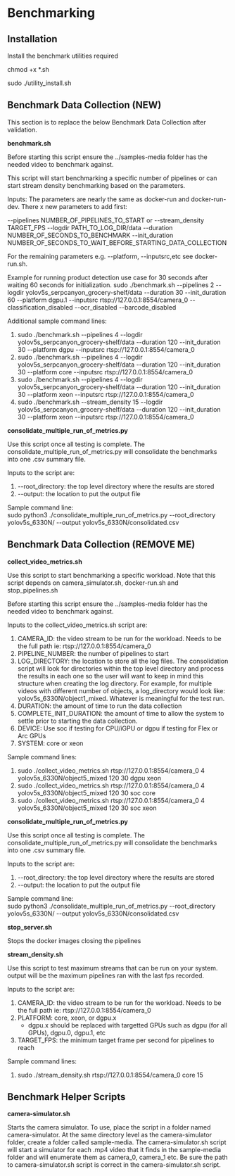 # Benchmarking

## Installation
Install the benchmark utilities required  

chmod +x *.sh

sudo ./utility_install.sh  


## Benchmark Data Collection (NEW)
This section is to replace the below Benchmark Data Collection after validation.

**benchmark.sh**

Before starting this script ensure the ../samples-media folder has the needed video to benchmark against. 

This script will start benchmarking a specific number of pipelines or can start stream density benchmarking based on the parameters. 

Inputs: The parameters are nearly the same as docker-run and docker-run-dev. There x new parameters to add first:

--pipelines NUMBER_OF_PIPELINES_TO_START or  --stream_density TARGET_FPS
--logdir PATH_TO_LOG_DIR/data 
--duration NUMBER_OF_SECONDS_TO_BENCHMARK
--init_duration NUMBER_OF_SECONDS_TO_WAIT_BEFORE_STARTING_DATA_COLLECTION 

For the remaining parameters e.g. --platform, --inputsrc,etc see docker-run.sh.

Example for running product detection use case for 30 seconds after waiting 60 seconds for initialization.
sudo ./benchmark.sh --pipelines 2 --logdir yolov5s_serpcanyon_grocery-shelf/data --duration 30 --init_duration 60 --platform dgpu.1 --inputsrc rtsp://127.0.0.1:8554/camera_0 --classification_disabled --ocr_disabled --barcode_disabled

Additional sample command lines:  

1. sudo ./benchmark.sh --pipelines 4 --logdir yolov5s_serpcanyon_grocery-shelf/data --duration 120 --init_duration 30 --platform dgpu --inputsrc rtsp://127.0.0.1:8554/camera_0
2. sudo ./benchmark.sh --pipelines 4 --logdir yolov5s_serpcanyon_grocery-shelf/data --duration 120 --init_duration 30 --platform core --inputsrc rtsp://127.0.0.1:8554/camera_0
3. sudo ./benchmark.sh --pipelines 4 --logdir yolov5s_serpcanyon_grocery-shelf/data --duration 120 --init_duration 30 --platform xeon --inputsrc rtsp://127.0.0.1:8554/camera_0
4. sudo ./benchmark.sh --stream_density 15 --logdir yolov5s_serpcanyon_grocery-shelf/data --duration 120 --init_duration 30 --platform xeon --inputsrc rtsp://127.0.0.1:8554/camera_0

**consolidate_multiple_run_of_metrics.py**

Use this script once all testing is complete. The consolidate_multiple_run_of_metrics.py will  consolidate the benchmarks into one .csv summary file.  

Inputs to the script are:  

1. --root_directory: the top level directory where the results are stored  
2. --output: the location to put the output file  

Sample command line:  
sudo python3 ./consolidate_multiple_run_of_metrics.py --root_directory yolov5s_6330N/ --output yolov5s_6330N/consolidated.csv  


## Benchmark Data Collection (REMOVE ME)

**collect_video_metrics.sh**

Use this script to start benchmarking a specific workload. Note that this script depends on camera_simulator.sh, docker-run.sh and stop_pipelines.sh  

Before starting this script ensure the ../samples-media folder has the needed video to benchmark against. 


Inputs to the collect_video_metrics.sh script are:  

1. CAMERA_ID: the video stream to be run for the workload. Needs to be the full path ie: rtsp://127.0.0.1:8554/camera_0  
2. PIPELINE_NUMBER: the number of pipelines to start  
3. LOG_DIRECTORY: the location to store all the log files. The consolidation script will look for directories within the top level directory and process the results in each one so the user will want to keep in mind this structure when creating the log directory. For example, for multiple videos with different number of objects, a log_directory would look like: yolov5s_6330N/object1_mixed. Whatever is meaningful for the test run.  
4. DURATION: the amount of time to run the data collection  
5. COMPLETE_INIT_DURATION: the amount of time to allow the system to settle prior to starting the data collection.  
6. DEVICE: Use soc if testing for CPU/iGPU or dgpu if testing for Flex or Arc GPUs
7. SYSTEM: core or xeon

Sample command lines:  
1. sudo ./collect_video_metrics.sh rtsp://127.0.0.1:8554/camera_0 4 yolov5s_6330N/object5_mixed 120 30  dgpu xeon
2. sudo ./collect_video_metrics.sh rtsp://127.0.0.1:8554/camera_0 4 yolov5s_6330N/object5_mixed 120 30  soc core
3. sudo ./collect_video_metrics.sh rtsp://127.0.0.1:8554/camera_0 4 yolov5s_6330N/object5_mixed 120 30  soc xeon

**consolidate_multiple_run_of_metrics.py**

Use this script once all testing is complete. The consolidate_multiple_run_of_metrics.py will  consolidate the benchmarks into one .csv summary file.  

Inputs to the script are:  

1. --root_directory: the top level directory where the results are stored  
2. --output: the location to put the output file  

Sample command line:  
sudo python3 ./consolidate_multiple_run_of_metrics.py --root_directory yolov5s_6330N/ --output yolov5s_6330N/consolidated.csv  


**stop_server.sh**

Stops the docker images closing the pipelines  

**stream_density.sh**

Use this script to test maximum streams that can be run on your system. output will be the maximum pipelines ran with the last fps recorded.

Inputs to the script are:

1. CAMERA_ID: the video stream to be run for the workload. Needs to be the full path ie: rtsp://127.0.0.1:8554/camera_0  
2. PLATFORM: core, xeon, or dgpu.x
    - dgpu.x should be replaced with targetted GPUs such as dgpu (for all GPUs), dgpu.0, dgpu.1, etc
3. TARGET_FPS: the minimum target frame per second for pipelines to reach

Sample command lines:  
1. sudo ./stream_density.sh rtsp://127.0.0.1:8554/camera_0 core 15

## Benchmark Helper Scripts

**camera-simulator.sh**

Starts the camera simulator. To use, place the script in a folder named camera-simulator. At the same directory level as the camera-simulator folder, create a folder called sample-media. The camera-simulator.sh script will start a simulator for each .mp4 video that it finds in the sample-media folder and will enumerate them as camera_0, camera_1 etc.  Be sure the path to camera-simulator.sh script is correct in the camera-simulator.sh script.  





